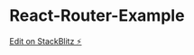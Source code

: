 # React-Router-Example

[Edit on StackBlitz ⚡️](https://stackblitz.com/edit/stackblitz-starters-7m2a1x)